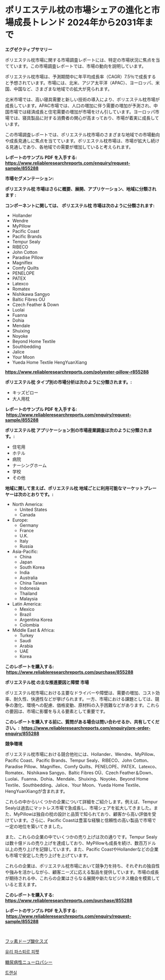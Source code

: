 <p><h1>ポリエステル枕の市場シェアの進化と市場成長トレンド 2024年から2031年まで</h1></p><p><strong>エグゼクティブサマリー</strong></p>
<p><p>ポリエステル枕市場に関する市場調査レポートには、特定の市場状況に焦点を当てています。この市場調査レポートでは、市場の動向を説明しています。</p><p>ポリエステル枕市場は、予測期間中に年平均成長率（CAGR）7.5％で成長すると予想されています。市場には、北米、アジア太平洋（APAC）、ヨーロッパ、米国、中国など、さまざまな地域での拡大が見られます。</p><p>北米市場では、高い寝具需要と新しい技術の導入により、ポリエステル枕市場が成長しています。APAC市場では、人口の増加に伴う需要の増加が予測され、中国市場では経済成長と住宅需要の増加が市場をけん引しています。ヨーロッパ市場では、寝具製品に対する消費者の関心が高まっており、市場が着実に成長しています。</p><p>この市場調査レポートでは、ポリエステル枕市場のさまざまな地域での市場動向や成長見通しに焦点を当てています。ポリエステル枕市場は、市場が拡大し続ける見通しであり、各地域での需要が増加していると考えられます。</p></p>
<p><strong>レポートのサンプル PDF を入手する: <a href="https://www.reliableresearchreports.com/enquiry/request-sample/855288">https://www.reliableresearchreports.com/enquiry/request-sample/855288</a></strong></p>
<p><strong>市場セグメンテーション:</strong></p>
<p><strong> ポリエステル枕 市場はさらに概要、展開、アプリケーション、地域に分類されます :</strong></p>
<p><strong>コンポーネントに関しては、 ポリエステル枕 市場は次のように分類されます: &nbsp;</strong></p>
<p><ul><li>Hollander</li><li>Wendre</li><li>MyPillow</li><li>Pacific Coast</li><li>Pacific Brands</li><li>Tempur Sealy</li><li>RIBECO</li><li>John Cotton</li><li>Paradise Pillow</li><li>Magniflex</li><li>Comfy Quilts</li><li>PENELOPE</li><li>PATEX</li><li>Latexco</li><li>Romatex</li><li>Nishikawa Sangyo</li><li>Baltic Fibres OÜ</li><li>Czech Feather & Down</li><li>Luolai</li><li>Fuanna</li><li>Dohia</li><li>Mendale</li><li>Shuixing</li><li>Noyoke</li><li>Beyond Home Textile</li><li>Southbedding</li><li>Jalice</li><li>Your Moon</li><li>Yueda Home Textile
    HengYuanXiang</li></ul></p>
<p><strong><a href="https://www.reliableresearchreports.com/polyester-pillow-r855288">https://www.reliableresearchreports.com/polyester-pillow-r855288</a></strong></p>
<p><strong> ポリエステル枕 タイプ別の市場分析は次のように分類されます。:</strong></p>
<p><ul><li>キッズピロー</li><li>大人用枕</li></ul></p>
<p><strong>レポートのサンプル PDF を入手する: &nbsp;<a href="https://www.reliableresearchreports.com/enquiry/request-sample/855288">https://www.reliableresearchreports.com/enquiry/request-sample/855288</a></strong></p>
<p><strong> ポリエステル枕 アプリケーション別の市場産業調査は次のように分類されます。:</strong></p>
<p><ul><li>住宅用</li><li>ホテル</li><li>病院</li><li>ナーシングホーム</li><li>学校</li><li>その他</li></ul></p>
<p><strong>地域に関して言えば、ポリエステル枕 地域ごとに利用可能なマーケットプレーヤーは次のとおりです。:</strong></p>
<p><ul>
    <li>
        North America:
        <ul>
            <li>United States</li>
            <li>Canada</li>
        </ul>
    </li>
    <li>
        Europe:
        <ul>
            <li>Germany</li>
            <li>France</li>
            <li>U.K.</li>
            <li>Italy</li>
            <li>Russia</li>
        </ul>
    </li>
    <li>
        Asia-Pacific:
        <ul>
            <li>China</li>
            <li>Japan</li>
            <li>South Korea</li>
            <li>India</li>
            <li>Australia</li>
            <li>China Taiwan</li>
            <li>Indonesia</li>
            <li>Thailand</li>
            <li>Malaysia</li>
        </ul>
    </li>
    <li>
        Latin America:
        <ul>
            <li>Mexico</li>
            <li>Brazil</li>
            <li>Argentina Korea</li>
            <li>Colombia</li>
        </ul>
    </li>
    <li>
        Middle East & Africa:
        <ul>
            <li>Turkey</li>
            <li>Saudi</li>
            <li>Arabia</li>
            <li>UAE</li>
            <li>Korea</li>
        </ul>
    </li>
    </ul></p>
<p><strong>このレポートを購入する: &nbsp;<a href="https://www.reliableresearchreports.com/purchase/855288">https://www.reliableresearchreports.com/purchase/855288</a></strong></p>
<p><strong>ポリエステル枕 の主な推進要因と障壁 市場</strong></p>
<p><p>ポリエステル枕市場における主要なドライバーや障壁は、需要の増加、コスト効率、耐久性、快適性などが挙げられます。一方、市場における課題としては、競争の激化、環境への配慮、価格変動、原材料の入手困難などがあります。これらの要因は、市場に影響を与える要素として重要です。</p></p>
<p><strong>このレポートを購入する前に、質問がある場合は問い合わせるか、共有してください。:&nbsp; <a href="https://www.reliableresearchreports.com/enquiry/pre-order-enquiry/855288">https://www.reliableresearchreports.com/enquiry/pre-order-enquiry/855288</a></strong></p>
<p><strong>競争環境</strong></p>
<p><p>ポリエステル枕市場における競合他社には、Hollander、Wendre、MyPillow、Pacific Coast、Pacific Brands、Tempur Sealy、RIBECO、John Cotton、Paradise Pillow、Magniflex、Comfy Quilts、PENELOPE、PATEX、Latexco、Romatex、Nishikawa Sangyo、Baltic Fibres OÜ、Czech Feather＆Down、Luolai、Fuanna、Dohia、Mendale、Shuixing、Noyoke、Beyond Home Textile、Southbedding、Jalice、Your Moon、Yueda Home Textile、HengYuanXiangが含まれます。</p><p>これらの中からいくつかの企業について詳細をご紹介します。例えば、Tempur Sealyは過去にマットレス市場で急成長し、市場シェアを拡大してきました。また、MyPillowは独自の枕の設計と品質で知られており、顧客から高い評価を受けています。さらに、Pacific Coastは豊富な経験と信頼性の高い製品で市場で一定の地位を築いてきました。</p><p>また、これらの企業の中でいくつかの売り上げは次の通りです。Tempur Sealyは数十億ドルの売り上げを達成しており、MyPillowも成長を続け、数百万ドル以上の売り上げを記録しています。また、Pacific CoastやHollanderなどの企業も市場で安定した売り上げを上げています。</p><p>これらの企業は、ポリエステル枕市場において競争力を持ち、それぞれの独自性や強みを活かしながら、顧客ニーズに応える製品を提供しています。市場の成長が期待される中、これらの企業はさらなる展開や新たなビジネス機会を模索していると言えます。</p></p>
<p><strong>このレポートを購入する: &nbsp; <a href="https://www.reliableresearchreports.com/purchase/855288">https://www.reliableresearchreports.com/purchase/855288</a></strong></p>
<p><strong>レポートのサンプル PDF を入手する: &nbsp;<a href="https://www.reliableresearchreports.com/enquiry/request-sample/855288">https://www.reliableresearchreports.com/enquiry/request-sample/855288</a></strong><strong></strong></p>
<p>&nbsp;</p>
<p><p><a href="https://medium.com/@tiannastark1/%E3%83%95%E3%83%83%E5%8C%96%E3%82%B9%E3%82%BA%E9%85%B8%E5%8C%96%E7%89%A9%E5%B8%82%E5%A0%B4%E8%A6%8F%E6%A8%A1-%E5%B8%82%E5%A0%B4%E5%B1%95%E6%9C%9B%E3%81%A8%E5%B8%82%E5%A0%B4%E4%BA%88%E6%B8%AC-2024%E5%B9%B4%E3%81%8B%E3%82%892031%E5%B9%B4-96995a98944f">フッ素ドープ酸化スズ</a></p><p><a href="https://medium.com/@marcpascual04/%EC%9C%A0%EB%A6%AC-%ED%8C%8C%EC%8A%A4%ED%87%B4%EB%A5%B4-%ED%8C%8C%EC%9D%B4%ED%8E%AB-%EC%8B%9C%EC%9E%A5-%EA%B2%BD%EC%9F%81-%EB%B6%84%EC%84%9D-%EC%8B%9C%EC%9E%A5-%EB%8F%99%ED%96%A5-%EB%B0%8F-2031%EB%85%84%EA%B9%8C%EC%A7%80%EC%9D%98-%EC%98%88%EC%B8%A1-97c3805f47eb">유리 파스퇴르 피펫</a></p><p><a href="https://medium.com/@eleanorardy655/%E7%B3%96%E5%B0%BF%E7%97%85%E6%80%A7%E3%83%8B%E3%83%A5%E3%83%BC%E3%83%AD%E3%83%91%E3%82%B7%E3%83%BC%E5%B8%82%E5%A0%B4%E3%83%A1%E3%83%88%E3%83%AA%E3%82%AF%E3%82%B9%E3%81%AE%E8%A7%A3%E8%AA%AD-%E5%B8%82%E5%A0%B4%E3%82%B7%E3%82%A7%E3%82%A2-%E3%83%88%E3%83%AC%E3%83%B3%E3%83%89-%E6%88%90%E9%95%B7%E3%83%91%E3%82%BF%E3%83%BC%E3%83%B3-ebe5d9ec1bb5">糖尿病性ニューロパシー</a></p><p><a href="https://medium.com/@chickenlegs8687/transil-nbsp-%EC%8B%9C%EC%9E%A5%EC%9D%80-2031%EB%85%84%EA%B9%8C%EC%A7%80%EC%9D%98-%EC%8B%9C%EC%9E%A5-%EC%A0%90%EC%9C%A0%EC%9C%A8-%EA%B7%9C%EB%AA%A8-%EB%B0%8F-%EC%98%88%EC%83%81-%EC%98%88%EC%B8%A1%EC%97%90-%EC%B4%88%EC%A0%90%EC%9D%84-%EB%A7%9E%EC%B6%A5%EB%8B%88%EB%8B%A4-a3d3b860f29f">트랜실</a></p></p>